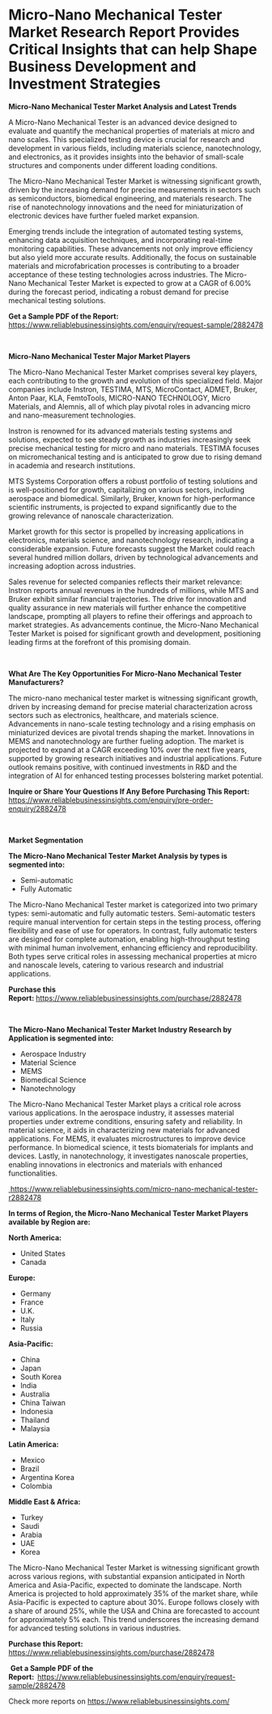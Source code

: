 <p><h1>Micro-Nano Mechanical Tester Market Research Report Provides Critical Insights that can help Shape Business Development and Investment Strategies</h1></p><p><strong>Micro-Nano Mechanical Tester Market Analysis and Latest Trends</strong></p>
<p><p>A Micro-Nano Mechanical Tester is an advanced device designed to evaluate and quantify the mechanical properties of materials at micro and nano scales. This specialized testing device is crucial for research and development in various fields, including materials science, nanotechnology, and electronics, as it provides insights into the behavior of small-scale structures and components under different loading conditions. </p><p>The Micro-Nano Mechanical Tester Market is witnessing significant growth, driven by the increasing demand for precise measurements in sectors such as semiconductors, biomedical engineering, and materials research. The rise of nanotechnology innovations and the need for miniaturization of electronic devices have further fueled market expansion. </p><p>Emerging trends include the integration of automated testing systems, enhancing data acquisition techniques, and incorporating real-time monitoring capabilities. These advancements not only improve efficiency but also yield more accurate results. Additionally, the focus on sustainable materials and microfabrication processes is contributing to a broader acceptance of these testing technologies across industries. The Micro-Nano Mechanical Tester Market is expected to grow at a CAGR of 6.00% during the forecast period, indicating a robust demand for precise mechanical testing solutions.</p></p>
<p><strong>Get a Sample PDF of the Report:&nbsp;</strong> <a href="https://www.reliablebusinessinsights.com/enquiry/request-sample/2882478?utm_campaign=3360&utm_medium=2&utm_source=Github&utm_content=ia&utm_term=13032025&utm_id=micro-nano-mechanical-tester">https://www.reliablebusinessinsights.com/enquiry/request-sample/2882478</a></p>
<p>&nbsp;</p>
<p><strong>Micro-Nano Mechanical Tester Major Market Players</strong></p>
<p><p>The Micro-Nano Mechanical Tester Market comprises several key players, each contributing to the growth and evolution of this specialized field. Major companies include Instron, TESTIMA, MTS, MicroContact, ADMET, Bruker, Anton Paar, KLA, FemtoTools, MICRO-NANO TECHNOLOGY, Micro Materials, and Alemnis, all of which play pivotal roles in advancing micro and nano-measurement technologies.</p><p>Instron is renowned for its advanced materials testing systems and solutions, expected to see steady growth as industries increasingly seek precise mechanical testing for micro and nano materials. TESTIMA focuses on micromechanical testing and is anticipated to grow due to rising demand in academia and research institutions.</p><p>MTS Systems Corporation offers a robust portfolio of testing solutions and is well-positioned for growth, capitalizing on various sectors, including aerospace and biomedical. Similarly, Bruker, known for high-performance scientific instruments, is projected to expand significantly due to the growing relevance of nanoscale characterization.</p><p>Market growth for this sector is propelled by increasing applications in electronics, materials science, and nanotechnology research, indicating a considerable expansion. Future forecasts suggest the Market could reach several hundred million dollars, driven by technological advancements and increasing adoption across industries.</p><p>Sales revenue for selected companies reflects their market relevance: Instron reports annual revenues in the hundreds of millions, while MTS and Bruker exhibit similar financial trajectories. The drive for innovation and quality assurance in new materials will further enhance the competitive landscape, prompting all players to refine their offerings and approach to market strategies. As advancements continue, the Micro-Nano Mechanical Tester Market is poised for significant growth and development, positioning leading firms at the forefront of this promising domain.</p></p>
<p>&nbsp;</p>
<p><strong>What Are The Key Opportunities For Micro-Nano Mechanical Tester Manufacturers?</strong></p>
<p><p>The micro-nano mechanical tester market is witnessing significant growth, driven by increasing demand for precise material characterization across sectors such as electronics, healthcare, and materials science. Advancements in nano-scale testing technology and a rising emphasis on miniaturized devices are pivotal trends shaping the market. Innovations in MEMS and nanotechnology are further fueling adoption. The market is projected to expand at a CAGR exceeding 10% over the next five years, supported by growing research initiatives and industrial applications. Future outlook remains positive, with continued investments in R&D and the integration of AI for enhanced testing processes bolstering market potential.</p></p>
<p><strong>Inquire or Share Your Questions If Any Before Purchasing This Report:</strong> <a href="https://www.reliablebusinessinsights.com/enquiry/pre-order-enquiry/2882478?utm_campaign=3360&utm_medium=2&utm_source=Github&utm_content=ia&utm_term=13032025&utm_id=micro-nano-mechanical-tester">https://www.reliablebusinessinsights.com/enquiry/pre-order-enquiry/2882478</a></p>
<p>&nbsp;</p>
<p><strong>Market Segmentation</strong></p>
<p><strong>The Micro-Nano Mechanical Tester Market Analysis by types is segmented into:</strong></p>
<p><ul><li>Semi-automatic</li><li>Fully Automatic</li></ul></p>
<p><p>The Micro-Nano Mechanical Tester market is categorized into two primary types: semi-automatic and fully automatic testers. Semi-automatic testers require manual intervention for certain steps in the testing process, offering flexibility and ease of use for operators. In contrast, fully automatic testers are designed for complete automation, enabling high-throughput testing with minimal human involvement, enhancing efficiency and reproducibility. Both types serve critical roles in assessing mechanical properties at micro and nanoscale levels, catering to various research and industrial applications.</p></p>
<p><strong>Purchase this Report:&nbsp;</strong><a href="https://www.reliablebusinessinsights.com/purchase/2882478?utm_campaign=3360&utm_medium=2&utm_source=Github&utm_content=ia&utm_term=13032025&utm_id=micro-nano-mechanical-tester">https://www.reliablebusinessinsights.com/purchase/2882478</a></p>
<p>&nbsp;</p>
<p><strong>The Micro-Nano Mechanical Tester Market Industry Research by Application is segmented into:</strong></p>
<p><ul><li>Aerospace Industry</li><li>Material Science</li><li>MEMS</li><li>Biomedical Science</li><li>Nanotechnology</li></ul></p>
<p><p>The Micro-Nano Mechanical Tester Market plays a critical role across various applications. In the aerospace industry, it assesses material properties under extreme conditions, ensuring safety and reliability. In material science, it aids in characterizing new materials for advanced applications. For MEMS, it evaluates microstructures to improve device performance. In biomedical science, it tests biomaterials for implants and devices. Lastly, in nanotechnology, it investigates nanoscale properties, enabling innovations in electronics and materials with enhanced functionalities.</p></p>
<p><a href="https://www.reliablebusinessinsights.com/micro-nano-mechanical-tester-r2882478?utm_campaign=3360&utm_medium=2&utm_source=Github&utm_content=ia&utm_term=13032025&utm_id=micro-nano-mechanical-tester">&nbsp;https://www.reliablebusinessinsights.com/micro-nano-mechanical-tester-r2882478</a></p>
<p><strong>In terms of Region, the Micro-Nano Mechanical Tester Market Players available by Region are:</strong></p>
<p>
    <p> <strong> North America: </strong>
        <ul>
            <li>United States</li>
            <li>Canada</li>
        </ul>
        </p> 
    <p> <strong> Europe: </strong>
        <ul>
            <li>Germany</li>
            <li>France</li>
            <li>U.K.</li>
            <li>Italy</li>
            <li>Russia</li>
        </ul>
        </p> 
    <p> <strong> Asia-Pacific: </strong>
        <ul>
            <li>China</li>
            <li>Japan</li>
            <li>South Korea</li>
            <li>India</li>
            <li>Australia</li>
            <li>China Taiwan</li>
            <li>Indonesia</li>
            <li>Thailand</li>
            <li>Malaysia</li>
        </ul>
        </p> 
    <p> <strong> Latin America: </strong>
        <ul>
            <li>Mexico</li>
            <li>Brazil</li>
            <li>Argentina Korea</li>
            <li>Colombia</li>
        </ul>
        </p> 
    <p> <strong> Middle East & Africa: </strong>
        <ul>
            <li>Turkey</li>
            <li>Saudi</li>
            <li>Arabia</li>
            <li>UAE</li>
            <li>Korea</li>
        </ul>
    </p>
    </p>
<p><p>The Micro-Nano Mechanical Tester Market is witnessing significant growth across various regions, with substantial expansion anticipated in North America and Asia-Pacific, expected to dominate the landscape. North America is projected to hold approximately 35% of the market share, while Asia-Pacific is expected to capture about 30%. Europe follows closely with a share of around 25%, while the USA and China are forecasted to account for approximately 5% each. This trend underscores the increasing demand for advanced testing solutions in various industries.</p></p>
<p><strong>Purchase this Report: </strong><a href="https://www.reliablebusinessinsights.com/purchase/2882478?utm_campaign=3360&utm_medium=2&utm_source=Github&utm_content=ia&utm_term=13032025&utm_id=micro-nano-mechanical-tester">https://www.reliablebusinessinsights.com/purchase/2882478</a></p>
<p>&nbsp;<strong>Get a Sample PDF of the Report:&nbsp;&nbsp;</strong><a href="https://www.reliablebusinessinsights.com/enquiry/request-sample/2882478?utm_campaign=3360&utm_medium=2&utm_source=Github&utm_content=ia&utm_term=13032025&utm_id=micro-nano-mechanical-tester">https://www.reliablebusinessinsights.com/enquiry/request-sample/2882478</a></p>
<p><strong></strong></p>
<p>Check more reports on <a href="https://www.reliablebusinessinsights.com/?utm_campaign=3360&utm_medium=2&utm_source=Github&utm_content=ia&utm_term=13032025&utm_id=micro-nano-mechanical-tester">https://www.reliablebusinessinsights.com/</a></p>